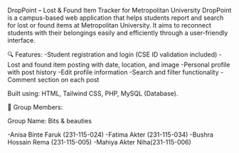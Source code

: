 DropPoint – Lost & Found Item Tracker for Metropolitan University
DropPoint is a campus-based web application that helps students report and search for lost or found items at Metropolitan University. It aims to reconnect students with their belongings easily and efficiently through a user-friendly interface.

🔍 Features:
-Student registration and login (CSE ID validation included)
-Lost and found item posting with date, location, and image
-Personal profile with post history
-Edit profile information
-Search and filter functionality
-Comment section on each post

Built using:
HTML,
Tailwind CSS,
PHP,
MySQL (Database).


👥 Group Members: 

Group Name: Bits & beauties

-Anisa Binte Faruk (231-115-024)
-Fatima Akter (231-115-034)
-Bushra Hossain Rema (231-115-005)
-Mahiya Akter Niha(231-115-006)
